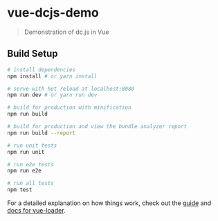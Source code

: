 # vue-dcjs-demo

> Demonstration of dc.js in Vue

## Build Setup

``` bash
# install dependencies
npm install # or yarn install

# serve with hot reload at localhost:8080
npm run dev # or yarn run dev

# build for production with minification
npm run build

# build for production and view the bundle analyzer report
npm run build --report

# run unit tests
npm run unit

# run e2e tests
npm run e2e

# run all tests
npm test
```

For a detailed explanation on how things work, check out the [guide](http://vuejs-templates.github.io/webpack/) and [docs for vue-loader](http://vuejs.github.io/vue-loader).
